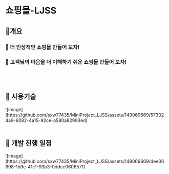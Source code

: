 <h1>쇼핑몰-LJSS </h1>
<h2>🥇개요</h2>
<h3>🎯 더 인상적인 쇼핑몰 만들어 보자!</h3>
<h3>🎯 고객님의 마음을 더 이해하기 쉬운 쇼핑몰 만들어 보자!</h3>
<br>
<br>

<h2>🚀 사용기술</h2>
![image](https://github.com/sxw77435/MiniProject_LJSS/assets/149069669/573024a9-6082-4a15-92ce-a580a82993ed)

<br>
<br>
<h2>📆 개발 진행 일정</h2>
![image](https://github.com/sxw77435/MiniProject_LJSS/assets/149069669/dee06698-1b9e-41c1-93b3-0ddcc0606571)
